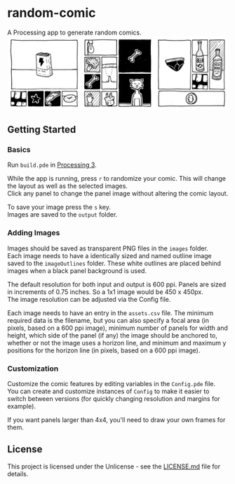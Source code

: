 # random-comic
A Processing app to generate random comics.
![Comic](sampleComics.gif)

## Getting Started

### Basics
Run `build.pde` in [Processing 3](https://processing.org/download/).

While the app is running, press `r` to randomize your comic. This will change the layout as well as the selected images.  
Click any panel to change the panel image without altering the comic layout.

To save your image press the `s` key.  
Images are saved to the `output` folder.

### Adding Images
Images should be saved as transparent PNG files in the `images` folder.  
Each image needs to have a identically sized and named outline image saved to the `imageOutlines` folder. These white outlines are placed behind images when a black panel background is used.

The default resolution for both input and output is 600 ppi. Panels are sized in increments of 0.75 inches. So a 1x1 image would be 450 x 450px.  
The image resolution can be adjusted via the Config file.

Each image needs to have an entry in the `assets.csv` file. The minimum required data is the filename, but you can also specify a focal area (in pixels, based on a 600 ppi image), minimum number of panels for width and height, which side of the panel (if any) the image should be anchored to, whether or not the image uses a horizon line, and minimum and maximum y positions for the horizon line (in pixels, based on a 600 ppi image).

### Customization
Customize the comic features by editing variables in the `Config.pde` file.  
You can create and customize instances of `Config` to make it easier to switch between versions (for quickly changing resolution and margins for example).

If you want panels larger than 4x4, you'll need to draw your own frames for them.

## License

This project is licensed under the Unlicense - see the [LICENSE.md](LICENSE.md) file for details.